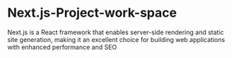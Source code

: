 # Next.js-Project-work-space
Next.js is a React framework that enables server-side rendering and static site generation, making it an excellent choice for building web applications with enhanced performance and SEO
